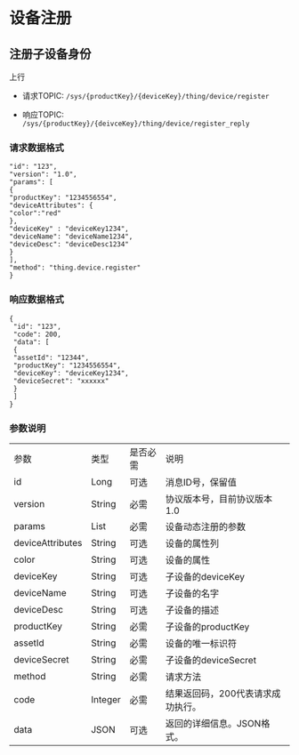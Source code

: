 # 设备注册

## 注册子设备身份

上行
- 请求TOPIC: `/sys/{productKey}/{deviceKey}/thing/device/register`

- 响应TOPIC: `/sys/{productKey}/{deivceKey}/thing/device/register_reply`

### 请求数据格式

```
"id": "123",
"version": "1.0",
"params": [
{
"productKey": "1234556554",
"deviceAttributes": {
"color":"red"
},
"deviceKey" : "deviceKey1234",
"deviceName": "deviceName1234",
"deviceDesc": "deviceDesc1234"
}
],
"method": "thing.device.register"
}

```

### 响应数据格式

```
{
 "id": "123",
 "code": 200,
 "data": [
 {
 "assetId": "12344",
 "productKey": "1234556554",
 "deviceKey": "deviceKey1234",
 "deviceSecret": "xxxxxx"
 }
 ]
}

```

### 参数说明

<table>
  <tr>
    <td>参数 </td>
    <td>类型 </td>
    <td>是否必需 </td>
    <td>说明 </td>
  </tr>
  <tr>
    <td>id</td>
    <td>Long</td>
    <td>可选 </td>
    <td>消息ID号，保留值 </td>
  </tr>
  <tr>
    <td>version</td>
    <td>String</td>
    <td>必需 </td>
    <td>协议版本号，目前协议版本1.0</td>
  </tr>
  <tr>
    <td>params</td>
    <td>List</td>
    <td>必需 </td>
    <td>设备动态注册的参数 </td>
  </tr>
  <tr>
    <td>deviceAttributes</td>
    <td>String</td>
    <td>可选 </td>
    <td>设备的属性列 </td>
  </tr>
  <tr>
    <td>color</td>
    <td>String</td>
    <td>可选 </td>
    <td>设备的属性 </td>
  </tr>
  <tr>
    <td>deviceKey</td>
    <td>String</td>
    <td>可选 </td>
    <td>子设备的deviceKey</td>
  </tr>
  <tr>
    <td>deviceName</td>
    <td>String</td>
    <td>可选 </td>
    <td>子设备的名字 </td>
  </tr>
  <tr>
    <td>deviceDesc</td>
    <td>String</td>
    <td>可选 </td>
    <td>子设备的描述 </td>
  </tr>
  <tr>
    <td>productKey</td>
    <td>String</td>
    <td>必需 </td>
    <td>子设备的productKey</td>
  </tr>
  <tr>
    <td>assetId</td>
    <td>String</td>
    <td>必需 </td>
    <td>设备的唯一标识符</td>
  </tr>
  <tr>
    <td>deviceSecret</td>
    <td>String </td>
    <td>必需 </td>
    <td>子设备的deviceSecret</td>
  </tr>
  <tr>
    <td>method</td>
    <td>String</td>
    <td>必需 </td>
    <td>请求方法 </td>
  </tr>
  <tr>
    <td>code</td>
    <td>Integer</td>
    <td>必需 </td>
    <td>结果返回码，200代表请求成功执行。 </td>
  </tr>
  <tr>
    <td>data</td>
    <td>JSON</td>
    <td>可选 </td>
    <td>返回的详细信息。JSON格式。 </td>
  </tr>
</table>
